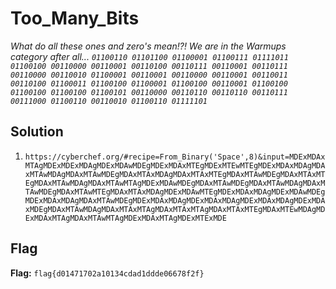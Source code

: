 # Too_Many_Bits
*What do all these ones and zero's mean!?! We are in the Warmups category after all...*
*`01100110 01101100 01100001 01100111 01111011 01100100 00110000 00110001 00110100 00110111 00110001 00110111 00110000 00110010 01100001 00110001 00110000 00110001 00110011 00110100 01100011 01100100 01100001 01100100 00110001 01100100 01100100 01100100 01100101 00110000 00110110 00110110 00110111 00111000 01100110 00110010 01100110 01111101`*

## Solution
1. `https://cyberchef.org/#recipe=From_Binary('Space',8)&input=MDExMDAxMTAgMDExMDExMDAgMDExMDAwMDEgMDExMDAxMTEgMDExMTEwMTEgMDExMDAxMDAgMDAxMTAwMDAgMDAxMTAwMDEgMDAxMTAxMDAgMDAxMTAxMTEgMDAxMTAwMDEgMDAxMTAxMTEgMDAxMTAwMDAgMDAxMTAwMTAgMDExMDAwMDEgMDAxMTAwMDEgMDAxMTAwMDAgMDAxMTAwMDEgMDAxMTAwMTEgMDAxMTAxMDAgMDExMDAwMTEgMDExMDAxMDAgMDExMDAwMDEgMDExMDAxMDAgMDAxMTAwMDEgMDExMDAxMDAgMDExMDAxMDAgMDExMDAxMDAgMDExMDAxMDEgMDAxMTAwMDAgMDAxMTAxMTAgMDAxMTAxMTAgMDAxMTAxMTEgMDAxMTEwMDAgMDExMDAxMTAgMDAxMTAwMTAgMDExMDAxMTAgMDExMTExMDE`


## Flag
**Flag:** `flag{d01471702a10134cdad1ddde06678f2f}`
